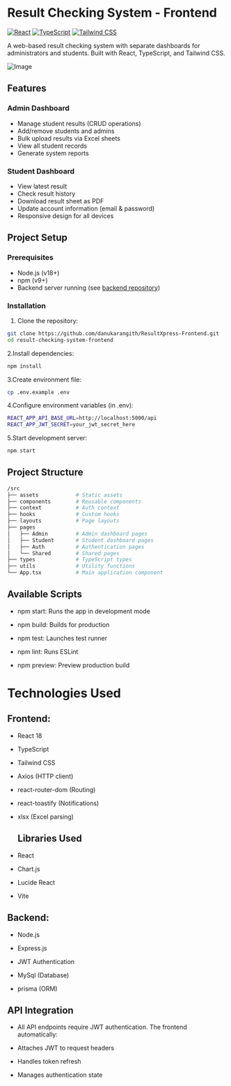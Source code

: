 # Result Checking System - Frontend

[![React](https://img.shields.io/badge/React-18.2.0-blue)](https://react.dev/)
[![TypeScript](https://img.shields.io/badge/TypeScript-5.0.2-blue)](https://www.typescriptlang.org/)
[![Tailwind CSS](https://img.shields.io/badge/Tailwind_CSS-3.3.2-blue)](https://tailwindcss.com/)

A web-based result checking system with separate dashboards for administrators and students. Built with React, TypeScript, and Tailwind CSS.

![Image](https://github.com/user-attachments/assets/5484170e-3e28-4cd8-94a4-b627ef6fa481)

## Features

### Admin Dashboard
- Manage student results (CRUD operations)
- Add/remove students and admins
- Bulk upload results via Excel sheets
- View all student records
- Generate system reports

### Student Dashboard
- View latest result
- Check result history
- Download result sheet as PDF
- Update account information (email & password)
- Responsive design for all devices

## Project Setup

### Prerequisites
- Node.js (v18+)
- npm (v9+)
- Backend server running (see [backend repository](https://github.com/your-username/backend-repo))

### Installation
1. Clone the repository:
```bash
git clone https://github.com/danukarangith/ResultXpress-Frontend.git
cd result-checking-system-frontend
```

2.Install dependencies:
```bash
npm install
```
3.Create environment file:
```bash
cp .env.example .env
```
4.Configure environment variables (in .env):
```bash
REACT_APP_API_BASE_URL=http://localhost:5000/api
REACT_APP_JWT_SECRET=your_jwt_secret_here
```
5.Start development server:
```bash
npm start
```
## Project Structure
```bash
/src
├── assets            # Static assets
├── components        # Reusable components
├── context           # Auth context
├── hooks             # Custom hooks
├── layouts           # Page layouts
├── pages
│   ├── Admin         # Admin dashboard pages
│   ├── Student       # Student dashboard pages
│   ├── Auth          # Authentication pages
│   └── Shared        # Shared pages
├── types             # TypeScript types
├── utils             # Utility functions
└── App.tsx           # Main application component
```

## Available Scripts
- npm start: Runs the app in development mode

- npm build: Builds for production

- npm test: Launches test runner

- npm lint: Runs ESLint

- npm preview: Preview production build

# Technologies Used
## Frontend:

- React 18

- TypeScript

- Tailwind CSS

- Axios (HTTP client)

- react-router-dom (Routing)

- react-toastify (Notifications)

- xlsx (Excel parsing)

  ## Libraries Used
- React
- Chart.js
- Lucide React
- Vite

## Backend:

- Node.js

- Express.js

- JWT Authentication

- MySql (Database)

- prisma (ORM)

## API Integration
 -  All API endpoints require JWT authentication. The frontend automatically:

 -  Attaches JWT to request headers

 -  Handles token refresh

 -  Manages authentication state


